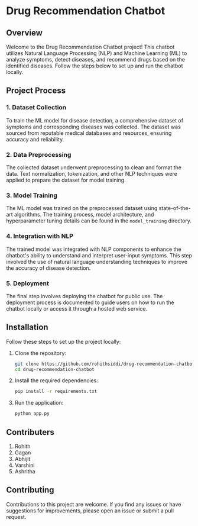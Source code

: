 # Drug Recommendation Chatbot

## Overview

Welcome to the Drug Recommendation Chatbot project! This chatbot utilizes Natural Language Processing (NLP) and Machine Learning (ML) to analyze symptoms, detect diseases, and recommend drugs based on the identified diseases. Follow the steps below to set up and run the chatbot locally.

## Project Process

### 1. Dataset Collection

To train the ML model for disease detection, a comprehensive dataset of symptoms and corresponding diseases was collected. The dataset was sourced from reputable medical databases and resources, ensuring accuracy and reliability.

### 2. Data Preprocessing

The collected dataset underwent preprocessing to clean and format the data. Text normalization, tokenization, and other NLP techniques were applied to prepare the dataset for model training.

### 3. Model Training

The ML model was trained on the preprocessed dataset using state-of-the-art algorithms. The training process, model architecture, and hyperparameter tuning details can be found in the `model_training` directory.

### 4. Integration with NLP

The trained model was integrated with NLP components to enhance the chatbot's ability to understand and interpret user-input symptoms. This step involved the use of natural language understanding techniques to improve the accuracy of disease detection.

### 5. Deployment

The final step involves deploying the chatbot for public use. The deployment process is documented to guide users on how to run the chatbot locally or access it through a hosted web service.

## Installation

Follow these steps to set up the project locally:

1. Clone the repository:

    ```bash
    git clone https://github.com/rohithsiddi/drug-recommendation-chatbot.git
    cd drug-recommendation-chatbot
    ```

2. Install the required dependencies:

    ```bash
    pip install -r requirements.txt
    ```

3. Run the application:

    ```bash
    python app.py
    ```
## Contributers
1. Rohith
2. Gagan
3. Abhijit
4. Varshini
5. Ashritha

## Contributing

Contributions to this project are welcome. If you find any issues or have suggestions for improvements, please open an issue or submit a pull request.
